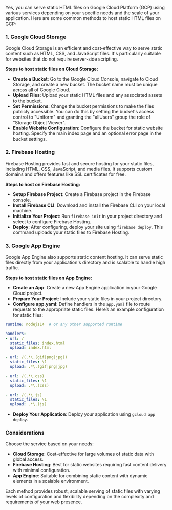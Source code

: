 
Yes, you can serve static HTML files on Google Cloud Platform (GCP) using various services depending on your specific needs and the scale of your application. Here are some common methods to host static HTML files on GCP:

### 1. Google Cloud Storage
Google Cloud Storage is an efficient and cost-effective way to serve static content such as HTML, CSS, and JavaScript files. It's particularly suitable for websites that do not require server-side scripting.

**Steps to host static files on Cloud Storage:**
- **Create a Bucket**: Go to the Google Cloud Console, navigate to Cloud Storage, and create a new bucket. The bucket name must be unique across all of Google Cloud.
- **Upload Files**: Upload your static HTML files and any associated assets to the bucket.
- **Set Permissions**: Change the bucket permissions to make the files publicly accessible. You can do this by setting the bucket's access control to "Uniform" and granting the "allUsers" group the role of "Storage Object Viewer".
- **Enable Website Configuration**: Configure the bucket for static website hosting. Specify the main index page and an optional error page in the bucket settings.

### 2. Firebase Hosting
Firebase Hosting provides fast and secure hosting for your static files, including HTML, CSS, JavaScript, and media files. It supports custom domains and offers features like SSL certificates for free.

**Steps to host on Firebase Hosting:**
- **Setup Firebase Project**: Create a Firebase project in the Firebase console.
- **Install Firebase CLI**: Download and install the Firebase CLI on your local machine.
- **Initialize Your Project**: Run `firebase init` in your project directory and select to configure Firebase Hosting.
- **Deploy**: After configuring, deploy your site using `firebase deploy`. This command uploads your static files to Firebase Hosting.

### 3. Google App Engine
Google App Engine also supports static content hosting. It can serve static files directly from your application's directory and is scalable to handle high traffic.

**Steps to host static files on App Engine:**
- **Create an App**: Create a new App Engine application in your Google Cloud project.
- **Prepare Your Project**: Include your static files in your project directory.
- **Configure app.yaml**: Define handlers in the `app.yaml` file to route requests to the appropriate static files. Here’s an example configuration for static files:

```yaml
runtime: nodejs14  # or any other supported runtime

handlers:
- url: /
  static_files: index.html
  upload: index.html

- url: /(.*\.(gif|png|jpg))
  static_files: \1
  upload: .*\.(gif|png|jpg)

- url: /(.*\.css)
  static_files: \1
  upload: .*\.(css)

- url: /(.*\.js)
  static_files: \1
  upload: .*\.(js)
```

- **Deploy Your Application**: Deploy your application using `gcloud app deploy`.

### Considerations
Choose the service based on your needs:
- **Cloud Storage**: Cost-effective for large volumes of static data with global access.
- **Firebase Hosting**: Best for static websites requiring fast content delivery with minimal configuration.
- **App Engine**: Suitable for combining static content with dynamic elements in a scalable environment.

Each method provides robust, scalable serving of static files with varying levels of configuration and flexibility depending on the complexity and requirements of your web presence.